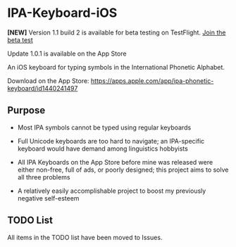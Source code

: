 # IPA-Keyboard-iOS

**[NEW]** Version 1.1 build 2 is available for beta testing on TestFlight. [Join the beta test](https://testflight.apple.com/join/lPas1HHg)

Update 1.0.1 is available on the App Store

An iOS keyboard for typing symbols in the International Phonetic Alphabet. 

Download on the App Store: https://apps.apple.com/app/ipa-phonetic-keyboard/id1440241497

## Purpose

- Most IPA symbols cannot be typed using regular keyboards

- Full Unicode keyboards are too hard to navigate; an IPA-specific keyboard would have demand among linguistics hobbyists

- All IPA Keyboards on the App Store before mine was released were either non-free, full of ads, or poorly designed; this project aims to solve all three problems

- A relatively easily accomplishable project to boost my previously negative self-esteem

## TODO List

All items in the TODO list have been moved to Issues.
